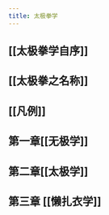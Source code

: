 ```yaml
---
title: 太极拳学
---
```


## [[太极拳学自序]]

## [[太极拳之名称]]
## [[凡例]]
## 第一章[[无极学]]
## 第二章[[太极学]]
## 第三章 [[懒扎衣学]]
##
